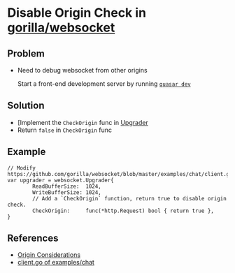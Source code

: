 # Disable Origin Check in [gorilla/websocket](https://github.com/gorilla/websocket/)

## Problem
* Need to debug websocket from other origins

  Start a front-end development server by running [`quasar dev`](https://quasar.dev/quasar-cli/cli-documentation/commands-list#dev)

## Solution
* [Implement the `CheckOrigin` func in [Upgrader](https://godoc.org/github.com/gorilla/websocket#Upgrader)
* Return `false` in `CheckOrigin`  func

## Example

```
// Modify https://github.com/gorilla/websocket/blob/master/examples/chat/client.go
var upgrader = websocket.Upgrader{
        ReadBufferSize:  1024,
        WriteBufferSize: 1024,
        // Add a `CheckOrigin` function, return true to disable origin check.
        CheckOrigin:     func(*http.Request) bool { return true },
}
```

## References
* [Origin Considerations](https://godoc.org/github.com/gorilla/websocket#hdr-Origin_Considerations)
* [client.go of examples/chat](https://github.com/gorilla/websocket/blob/master/examples/chat/client.go)

